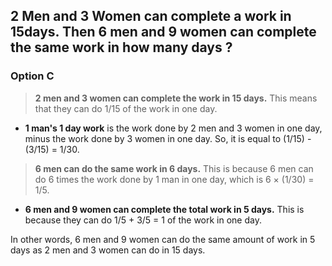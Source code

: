 ## 2 Men and 3 Women can complete a work in 15days. Then 6 men and 9 women can complete the same work in how many days ?
### Option C
> **2 men and 3 women can complete the work in 15 days.** This means that they can do 1/15 of the work in one day.
* **1 man's 1 day work** is the work done by 2 men and 3 women in one day, minus the work done by 3 women in one day. So, it is equal to (1/15) - (3/15) = 1/30.
> **6 men can do the same work in 6 days.** This is because 6 men can do 6 times the work done by 1 man in one day, which is 6 × (1/30) = 1/5.
* **6 men and 9 women can complete the total work in 5 days.** This is because they can do 1/5 + 3/5 = 1 of the work in one day.

In other words, 6 men and 9 women can do the same amount of work in 5 days as 2 men and 3 women can do in 15 days.
